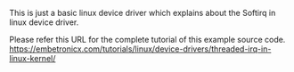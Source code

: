 This is just a basic linux device driver which explains about the Softirq in linux device driver.

Please refer this URL for the complete tutorial of this example source code.
https://embetronicx.com/tutorials/linux/device-drivers/threaded-irq-in-linux-kernel/